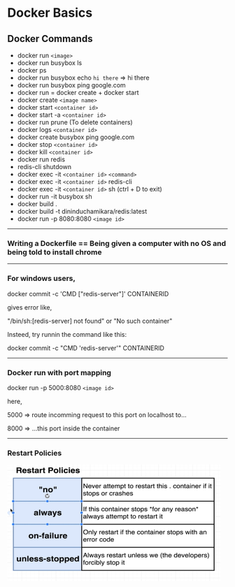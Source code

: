 # Docker Basics

## Docker Commands

* docker run `<image>`
* docker run busybox ls
* docker ps
* docker run busybox echo `hi there` => hi there
* docker run busybox ping google.com
* docker run = docker create + docker start
* docker create `<image name>`
* docker start `<container id>`
* docker start -a `<container id>`
* docker run prune (To delete containers)
* docker logs `<container id>`
* docker create busybox ping google.com
* docker stop `<container id>`
* docker kill `<container id>`
* docker run redis
* redis-cli shutdown
* docker exec -it `<container id>` `<command>`
* docker exec -it `<container id>` redis-cli
* docker exec -it `<container id>` sh (ctrl + D to exit)
* docker run -it busybox sh
* docker build .
* docker build -t dininduchamikara/redis:latest
* docker run -p 8080:8080 `<image id>`

---------------------

### Writing a Dockerfile == Being given a computer with no OS and being told to install chrome

---------------------

### For windows users,

docker commit -c 'CMD ["redis-server"]' CONTAINERID

gives error like,

"/bin/sh:[redis-server] not found" or "No such container"

Insteed, try runnin the command like this:

docker commit -c "CMD 'redis-server'" CONTAINERID

------------------------

### Docker run with port mapping 

docker run -p 5000:8080 `<image id>`

here, 

5000 => route incomming request to this port on localhost to...

8000 => ...this port inside the container 

-----------------------

### Restart Policies

![alt text](./assets/img/restart_policies.png)